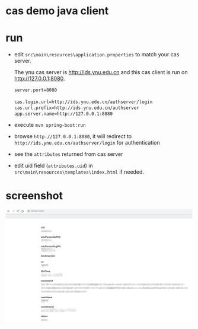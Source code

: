 # cas demo java client

# run

- edit `src\main\resources\application.properties` to match your cas server.

  The ynu cas server is http://ids.ynu.edu.cn and this cas client is run on http://127.0.0.1:8080.

  ```
  server.port=8080

  cas.login.url=http://ids.ynu.edu.cn/authserver/login
  cas.url.prefix=http://ids.ynu.edu.cn/authserver
  app.server.name=http://127.0.0.1:8080
  ```

- execute `mvn spring-boot:run`
- browse `http://127.0.0.1:8080`, it will redirect to `http://ids.ynu.edu.cn/authserver/login` for authentication
- see the `attributes` returned from cas server
- edit uid field (`attributes.uid`) in `src\main\resources\templates\index.html` if needed.

# screenshot

![Screenshot](demo.png?raw=true 'Demo')
